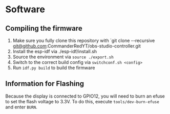 # Software

## Compiling the firmware
1. Make sure you fully clone this repository with `git clone --recursive git@github.com:CommanderRedYT/obs-studio-controller.git
2. Install the esp-idf via ./esp-idf/install.sh
3. Source the environment via `source ./export.sh`
4. Switch to the correct build config via `switchconf.sh <config>`
5. Run `idf.py build` to build the firmware

## Information for Flashing
Because the display is connected to GPIO12, you will need to burn an efuse to set the flash voltage to 3.3V. To do this, execute `tools/dev-burn-efuse` and enter `BURN`.
